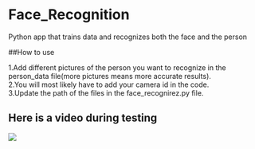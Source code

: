# Face_Recognition
Python app that trains data and recognizes both the face and the person

##How to use 

1.Add different pictures of the person you want to recognize in the person_data file(more pictures means more accurate results).\
2.You will most likely have to add your camera id in the code.\
3.Update the path of the files in the face_recognirez.py file.


## Here is a video during testing 

![](ezgif.com-gif-maker.gif)
